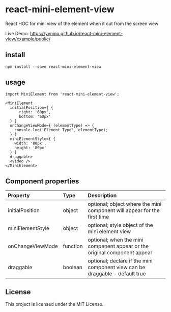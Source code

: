 # react-mini-element-view
React HOC for mini view of the element when it out from the screen view

Live Demo: https://yvnino.github.io/react-mini-element-view/example/public/

## install

```
npm install --save react-mini-element-view
```

## usage

```
import MiniElement from 'react-mini-element-view';

<MiniElement 
  initialPosition={ {
      right: '60px',
      bottom: '60px'
  } }
  onChangeViewMode={ (elementType) => {
    console.log('Element Type', elementType);
  } }
  miniElementStyle={ {
    width: '80px',
    height: '80px'
  } }
  draggable>
  <video />
</MiniElement>

```

## Component properties

Property        |       Type         |       Description
:---------------|:-------------------|:--------------------------------
initialPosition | object  | optional; object where the mini component will appear for the first time
miniElementStyle | object  | optional; style object of the mini element view
onChangeViewMode | function  | optional; when the mini compenent appear or the original component appear
draggable | boolean  | optional; declare if the mini component view can be draggable - default true

## License

This project is licensed under the MIT License.
